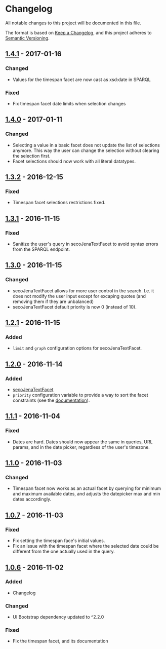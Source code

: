 # Changelog

All notable changes to this project will be documented in this file.

The format is based on [Keep a Changelog](http://keepachangelog.com/),
and this project adheres to [Semantic Versioning](http://semver.org/).

## [1.4.1] - 2017-01-16

### Changed
- Values for the timespan facet are now cast as xsd:date in SPARQL

### Fixed
- Fix timespan facet date limits when selection changes

## [1.4.0] - 2017-01-11

### Changed
- Selecting a value in a basic facet does not update the list of selections anymore.
  This way the user can change the selection without clearing the selection first.
- Facet selections should now work with all literal datatypes.

## [1.3.2] - 2016-12-15

### Fixed
- Timespan facet selections restrictions fixed.

## [1.3.1] - 2016-11-15

### Fixed
- Sanitize the user's query in secoJenaTextFacet to avoid syntax errors from the
  SPARQL endpoint.

## [1.3.0] - 2016-11-15

### Changed
- secoJenaTextFacet allows for more user control in the search.
  I.e. it does not modify the user input except for excaping quotes
  (and removing them if they are unbalanced)
- secoJenaTextFacet default priority is now 0 (instead of 10).

## [1.2.1] - 2016-11-15

### Added
- `limit` and `graph` configuration options for secoJenaTextFacet.

## [1.2.0] - 2016-11-14

### Added
- [secoJenaTextFacet](http://semanticcomputing.github.io/angular-semantic-faceted-search/#/api/seco.facetedSearch.directive:secoJenaTextFacet)
- `priority` configuration variable to provide a way to sort the facet constraints (see the [documentation][api]).


## [1.1.1] - 2016-11-04

### Fixed
- Dates are hard. Dates should now appear the same in queries, URL params,
  and in the date picker, regardless of the user's timezone.

## [1.1.0] - 2016-11-03

### Changed
- Timespan facet now works as an actual facet by querying for minimum and maximum
  available dates, and adjusts the datepicker max and min dates accordingly.

## [1.0.7] - 2016-11-03

### Fixed
- Fix setting the timespan face's initial values.
- Fix an issue with the timespan facet where the selected date could be different
  from the one actually used in the query.

## [1.0.6] - 2016-11-02

### Added
- Changelog

### Changed
- UI Bootstrap dependency updated to ^2.2.0

### Fixed
- Fix the timespan facet, and its documentation

[Unreleased]: https://github.com/SemanticComputing/angular-semantic-faceted-search/compare/1.4.1...HEAD
[1.4.1]: https://github.com/SemanticComputing/angular-semantic-faceted-search/compare/1.4.0...1.4.1
[1.4.0]: https://github.com/SemanticComputing/angular-semantic-faceted-search/compare/1.3.2...1.4.0
[1.3.2]: https://github.com/SemanticComputing/angular-semantic-faceted-search/compare/1.3.1...1.3.2
[1.3.1]: https://github.com/SemanticComputing/angular-semantic-faceted-search/compare/1.3.0...1.3.1
[1.3.0]: https://github.com/SemanticComputing/angular-semantic-faceted-search/compare/1.2.1...1.3.0
[1.2.1]: https://github.com/SemanticComputing/angular-semantic-faceted-search/compare/1.2.0...1.2.1
[1.2.0]: https://github.com/SemanticComputing/angular-semantic-faceted-search/compare/1.1.1...1.2.0
[1.1.1]: https://github.com/SemanticComputing/angular-semantic-faceted-search/compare/1.0.7...1.1.1
[1.1.0]: https://github.com/SemanticComputing/angular-semantic-faceted-search/compare/1.0.7...1.1.0
[1.0.7]: https://github.com/SemanticComputing/angular-semantic-faceted-search/compare/1.0.6...1.0.7
[1.0.6]: https://github.com/SemanticComputing/angular-semantic-faceted-search/compare/1.0.5...1.0.6
[api]: http://semanticcomputing.github.io/angular-semantic-faceted-search/#/api
